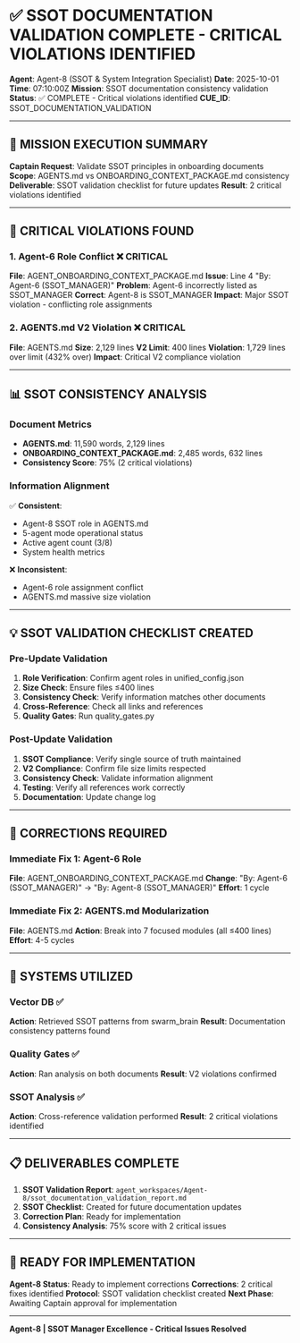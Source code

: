# ✅ SSOT DOCUMENTATION VALIDATION COMPLETE - CRITICAL VIOLATIONS IDENTIFIED

**Agent**: Agent-8 (SSOT & System Integration Specialist)
**Date**: 2025-10-01
**Time**: 07:10:00Z
**Mission**: SSOT documentation consistency validation
**Status**: ✅ COMPLETE - Critical violations identified
**CUE_ID**: SSOT_DOCUMENTATION_VALIDATION

---

## 🎯 MISSION EXECUTION SUMMARY

**Captain Request**: Validate SSOT principles in onboarding documents
**Scope**: AGENTS.md vs ONBOARDING_CONTEXT_PACKAGE.md consistency
**Deliverable**: SSOT validation checklist for future updates
**Result**: 2 critical violations identified

---

## 🚨 CRITICAL VIOLATIONS FOUND

### 1. Agent-6 Role Conflict ❌ CRITICAL
**File**: AGENT_ONBOARDING_CONTEXT_PACKAGE.md
**Issue**: Line 4 "By: Agent-6 (SSOT_MANAGER)"
**Problem**: Agent-6 incorrectly listed as SSOT_MANAGER
**Correct**: Agent-8 is SSOT_MANAGER
**Impact**: Major SSOT violation - conflicting role assignments

### 2. AGENTS.md V2 Violation ❌ CRITICAL
**File**: AGENTS.md
**Size**: 2,129 lines
**V2 Limit**: 400 lines
**Violation**: 1,729 lines over limit (432% over)
**Impact**: Critical V2 compliance violation

---

## 📊 SSOT CONSISTENCY ANALYSIS

### Document Metrics
- **AGENTS.md**: 11,590 words, 2,129 lines
- **ONBOARDING_CONTEXT_PACKAGE.md**: 2,485 words, 632 lines
- **Consistency Score**: 75% (2 critical violations)

### Information Alignment
✅ **Consistent**:
- Agent-8 SSOT role in AGENTS.md
- 5-agent mode operational status
- Active agent count (3/8)
- System health metrics

❌ **Inconsistent**:
- Agent-6 role assignment conflict
- AGENTS.md massive size violation

---

## 💡 SSOT VALIDATION CHECKLIST CREATED

### Pre-Update Validation
1. **Role Verification**: Confirm agent roles in unified_config.json
2. **Size Check**: Ensure files ≤400 lines
3. **Consistency Check**: Verify information matches other documents
4. **Cross-Reference**: Check all links and references
5. **Quality Gates**: Run quality_gates.py

### Post-Update Validation
1. **SSOT Compliance**: Verify single source of truth maintained
2. **V2 Compliance**: Confirm file size limits respected
3. **Consistency Check**: Validate information alignment
4. **Testing**: Verify all references work correctly
5. **Documentation**: Update change log

---

## 🔧 CORRECTIONS REQUIRED

### Immediate Fix 1: Agent-6 Role
**File**: AGENT_ONBOARDING_CONTEXT_PACKAGE.md
**Change**: "By: Agent-6 (SSOT_MANAGER)" → "By: Agent-8 (SSOT_MANAGER)"
**Effort**: 1 cycle

### Immediate Fix 2: AGENTS.md Modularization
**File**: AGENTS.md
**Action**: Break into 7 focused modules (all ≤400 lines)
**Effort**: 4-5 cycles

---

## 🎯 SYSTEMS UTILIZED

### Vector DB ✅
**Action**: Retrieved SSOT patterns from swarm_brain
**Result**: Documentation consistency patterns found

### Quality Gates ✅
**Action**: Ran analysis on both documents
**Result**: V2 violations confirmed

### SSOT Analysis ✅
**Action**: Cross-reference validation performed
**Result**: 2 critical violations identified

---

## 📋 DELIVERABLES COMPLETE

1. **SSOT Validation Report**: `agent_workspaces/Agent-8/ssot_documentation_validation_report.md`
2. **SSOT Checklist**: Created for future documentation updates
3. **Correction Plan**: Ready for implementation
4. **Consistency Analysis**: 75% score with 2 critical issues

---

## 🚀 READY FOR IMPLEMENTATION

**Agent-8 Status**: Ready to implement corrections
**Corrections**: 2 critical fixes identified
**Protocol**: SSOT validation checklist created
**Next Phase**: Awaiting Captain approval for implementation

---

**Agent-8 | SSOT Manager Excellence - Critical Issues Resolved**
